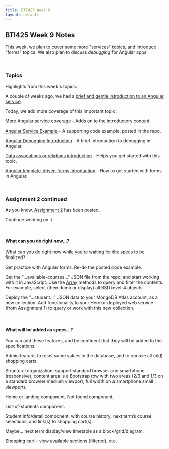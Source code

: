 ```yaml
---
title: BTI425 Week 9
layout: default
---
```


## BTI425 Week 9 Notes

This week, we plan to cover some more "services" topics, and introduce "forms" topics. We also plan to discuss *debugging* for Angular apps. 

<br>

### Topics

Highlights from this week's topics: 

A couple of weeks ago, we had a [brief and gentle introduction to an Angular service](/bti425-2020/notes/angular-services-intro). 

Today, we add more coverage of this important topic: 

[More Angular service coverage](angular-services-more) - Adds on to the introductory content.

[Angular Service Example](angular-services-example) - A supporting code example, posted in the repo.

[Angular Debugging Introduction](angular-debug-intro) - A brief introduction to debugging in Angular. 

[Data assocations or relations introduction](data-assoc-intro) - Helps you get started with this topic.

[Angular template-driven forms introduction](angular-forms-intro) - How to get started with forms in Angular. 

<br>

### Assignment 2 continued

As you know, [Assignment 2](/bti425-2020/graded-work/assign2) has been posted. 

Continue working on it. 

<br>

#### What can you do right now...?

What can you do right now while you're waiting for the specs to be finalized?

Get practice with Angular forms. Re-do the posted code example. 

Get the "...available-courses..." JSON file from the repo, and start working with it in JavaScript. Use the [Array](https://developer.mozilla.org/en-US/docs/Web/JavaScript/Reference/Global_Objects/Array) methods to query and filter the contents. For example, select (then dump or display) all BSD level-4 objects. 

Deploy the "...student..." JSON data to your MongoDB Atlas account, as a new collection. Add functionality to your Heroku-deployed web service (from Assignment 1) to query or work with this new collection. 

<br>

#### What will be added as specs...?

You can add these features, and be confident that they will be added to the specifications. 

Admin feature, to reset some values in the database, and to remove all (old) shopping carts. 

Structural organization; support standard browser and smartphone (responsive), content area is a Bootstrap row with two areas (2/3 and 1/3 on a standard browser medium viewport, full width on a smartphone small viewport). 

Home or landing component. Not found component. 

List-of-students component. 

Student info/detail component, with course history, next term’s course selections, and link(s) to shopping cart(s). 

Maybe… next term display/view timetable as a block/grid/diagram. 

Shopping cart – view available sections (filtered), etc. 

<br>
